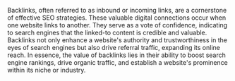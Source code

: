 Backlinks, often referred to as inbound or incoming links, are a cornerstone of effective SEO strategies. These valuable digital connections occur when one website links to another. They serve as a vote of confidence, indicating to search engines that the linked-to content is credible and valuable. Backlinks not only enhance a website's authority and trustworthiness in the eyes of search engines but also drive referral traffic, expanding its online reach. In essence, the value of backlinks lies in their ability to boost search engine rankings, drive organic traffic, and establish a website's prominence within its niche or industry.
